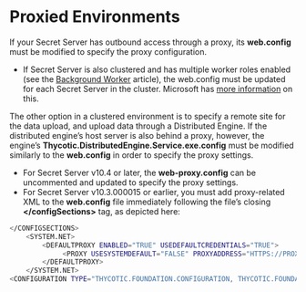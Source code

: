 [title]: # (Proxied Environments)
[tags]: # (secret server,configuration,proxy)
[priority]: # (3040)

# Proxied Environments

If your Secret Server has outbound access through a proxy, its **web.config** must be modified to specify the proxy configuration.

* If Secret Server is also clustered and has multiple worker roles enabled (see the [Background Worker](bkground-worker-clust-env.md) article), the web.config must be updated for each Secret Server in the cluster.
  Microsoft has [more information](https://docs.microsoft.com/en-us/dotnet/framework/configure-apps/file-schema/network/defaultproxy-element-network-settings) on this.

The other option in a clustered environment is to specify a remote site for the data upload, and upload data through a Distributed Engine. If the distributed engine’s host server is also behind a proxy, however, the engine’s **Thycotic.DistributedEngine.Service.exe.config** must be modified similarly to the **web.config** in order to specify the proxy settings.

* For Secret Server v10.4 or later, the **web-proxy.config** can be uncommented and updated to specify the proxy settings.
* For Secret Server v10.3.000015 or earlier, you must add proxy-related XML to the **web.config** file immediately following the file’s closing **\</configSections\>** tag, as depicted here:

```BASH
</CONFIGSECTIONS>
    <SYSTEM.NET>
        <DEFAULTPROXY ENABLED="TRUE" USEDEFAULTCREDENTIALS="TRUE">
             <PROXY USESYSTEMDEFAULT="FALSE" PROXYADDRESS="HTTPS://PROXY:PORT" BYPASSONLOCAL="TRUE"/>
        </DEFAULTPROXY>
    </SYSTEM.NET>
<CONFIGURATION TYPE="THYCOTIC.FOUNDATION.CONFIGURATION, THYCOTIC.FOUNDATION">
```
